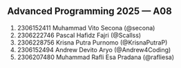 ## Advanced Programming 2025 &mdash; A08

1. 2306152411	Muhammad Vito Secona (@secona)
2. 2306222746	Pascal Hafidz Fajri (@Scallss)
3. 2306228756	Krisna Putra Purnomo (@KrisnaPutraP)
4. 2306152494	Andrew Devito Aryo (@Andrew4Coding)
5. 2306207480	Muhammad Rafli Esa Pradana (@rafliesa)

